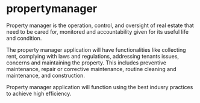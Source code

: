 # propertymanager
Property manager is the operation, control, and oversight of real estate that need to be cared for, monitored and accountability given for its useful life and condition.

The property manager application will have functionalities like collecting rent, complying with laws and regulations, addressing tenants issues, concerns and maintaining the property. This includes preventive maintenance, repair or corrective maintenance, routine cleaning and maintenance, and construction.

Property manager application will function using the best indusry practices to achieve high efficiency.

